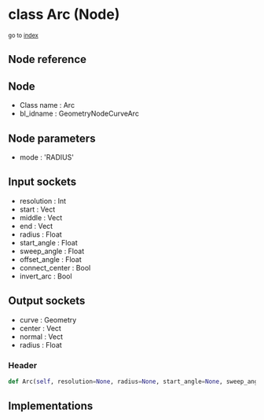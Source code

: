 # class Arc (Node)

<sub>go to [index](/docs/index.md)</sub>

## Node reference

Node
----
 - Class name : Arc
 - bl_idname : GeometryNodeCurveArc

Node parameters
---------------
 - mode : 'RADIUS'

Input sockets
-------------
 - resolution : Int
 - start : Vect
 - middle : Vect
 - end : Vect
 - radius : Float
 - start_angle : Float
 - sweep_angle : Float
 - offset_angle : Float
 - connect_center : Bool
 - invert_arc : Bool

Output sockets
--------------
 - curve : Geometry
 - center : Vect
 - normal : Vect
 - radius : Float

### Header

``` python
def Arc(self, resolution=None, radius=None, start_angle=None, sweep_angle=None, connect_center=None, invert_arc=None, start=None, middle=None, end=None, offset_angle=None, mode='RADIUS', node_label=None, node_color=None):
```

## Implementations


